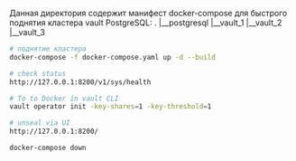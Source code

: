 Данная директория содержит манифест docker-compose для быстрого поднятия кластера vault PostgreSQL:
.
|__postgresql 
|__vault_1 
|__vault_2
|__vault_3

```sh
# поднятие кластера
docker-compose -f docker-compose.yaml up -d --build

# check status
http://127.0.0.1:8200/v1/sys/health

# To to Docker in vault CLI
vault operator init -key-shares=1 -key-threshold=1

# unseal via UI
http://127.0.0.1:8200/

docker-compose down
```
